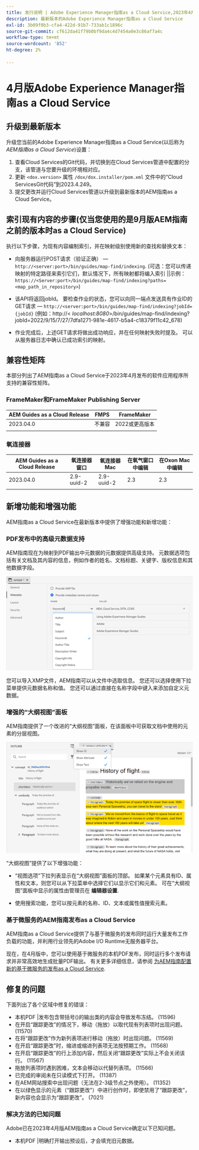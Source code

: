 ```yaml
---
title: 发行说明 | Adobe Experience Manager指南as a Cloud Service,2023年4月版
description: 最新版本的Adobe Experience Manager指南as a Cloud Service
exl-id: 3b09f0b3-cfa4-422d-91b7-733ab1c1896c
source-git-commit: cf612da41f79b0bf9da4c4d7454a0e3c86af7a4c
workflow-type: tm+mt
source-wordcount: '852'
ht-degree: 2%

---
```


# 4月版Adobe Experience Manager指南as a Cloud Service

## 升级到最新版本

升级您当前的Adobe Experience Manager指南as a Cloud Service(以后称为 *AEM指南as a Cloud Service*)设置：

1. 查看Cloud Services的Git代码，并切换到在Cloud Services管道中配置的分支，该管道与您要升级的环境相对应。
2. 更新 `<dox.version>` 属性 `/dox/dox.installer/pom.xml` 文件中的“Cloud ServicesGit代码”到2023.4.249。
3. 提交更改并运行Cloud Services管道以升级到最新版本的AEM指南as a Cloud Service。

## 索引现有内容的步骤(仅当您使用的是9月版AEM指南之前的版本时as a Cloud Service)

执行以下步骤，为现有内容编制索引，并在映射级别使用新的查找和替换文本：

* 向服务器运行POST请求（验证正确） —  `http://<server:port>/bin/guides/map-find/indexing`.
(可选：您可以传递映射的特定路径来索引它们，默认情况下，所有映射都将编入索引 ||示例： `https://<Server:port>/bin/guides/map-find/indexing?paths=<map_path_in_repository>`)

* 该API将返回jobId。 要检查作业的状态，您可以向同一端点发送具有作业ID的GET请求 —  `http://<server:port>/bin/guides/map-find/indexing?jobId={jobId}`
(例如：http://&lt;
_localhost:8080_>/bin/guides/map-find/indexing?jobId=2022/9/15/7/27/7dfa1271-981e-4617-b5a4-c18379f11c42_678)

* 作业完成后，上述GET请求将做出成功响应，并在任何映射失败时提及。 可以从服务器日志中确认已成功索引的映射。

## 兼容性矩阵

本部分列出了AEM指南as a Cloud Service于2023年4月发布的软件应用程序所支持的兼容性矩阵。

### FrameMaker和FrameMaker Publishing Server

| AEM Guides as a Cloud Release | FMPS | FrameMaker |
| --- | --- | --- |
| 2023.04.0 | 不兼容 | 2022或更高版本 |
|  |  |  |


### 氧连接器

| AEM Guides as a Cloud Release | 氧连接器窗口 | 氧连接器Mac | 在氧气窗口中编辑 | 在Oxon Mac中编辑 |
| --- | --- | --- | --- | --- |
| 2023.04.0 | 2.9-uuid-2 | 2.9-uuid-2 | 2.3 | 2.3 |
|  |  |  |  |


## 新增功能和增强功能

AEM指南as a Cloud Service在最新版本中提供了增强功能和新增功能：

### PDF发布中的高级元数据支持

AEM指南现在为映射到PDF输出中元数据的元数据提供高级支持。 元数据选项包括有关文档及其内容的信息，例如作者的姓名、文档标题、关键字、版权信息和其他数据字段。

<img src="assets/pdf-metadata.png" alt=" 原生pdf元数据">

您可以导入XMP文件，AEM指南可以从文件中选取信息。 您还可以选择使用下拉菜单提供元数据名称和值。 您还可以通过直接在名称字段中键入来添加自定义元数据。


### 增强的“大纲视图”面板

AEM指南提供了一个改进的“大纲视图”面板，在该面板中可获取文档中使用的元素的分层视图。

<img src="assets/select-element-content-outline-view_cs.png" alt=" 原生pdf元数据">

“大纲视图”提供了以下增强功能：

* “视图选项”下拉列表显示在“大纲视图”面板的顶部。 如果某个元素具有ID、属性和文本，则您可以从下拉菜单中选择它们以显示它们和元素。 可在“大纲视图”面板中显示的属性由管理员在 **编辑器设置**.

* 使用搜索功能，您可以按元素的名称、ID、文本或属性值搜索元素。


### 基于微服务的AEM指南发布as a Cloud Service

AEM指南as a Cloud Service提供了与基于微服务的发布同时运行大量发布工作负载的功能，并利用行业领先的Adobe I/O Runtime无服务器平台。

现在，在4月版中，您可以使用基于微服务的本机PDF发布，同时运行多个发布请求并非常高效地生成批量PDF输出。
有关更多详细信息，请参阅 [为AEM指南配置新的基于微服务的发布as a Cloud Service](../knowledge-base/publishing/configure-microservices.md).


## 修复的问题

下面列出了各个区域中修复的错误：

* 本机PDF |发布包含带括号()的输出类的内容会导致发布冻结。 (11596)
* 在开启“跟踪更改”的情况下，移动（拖放）以取代现有列表项时出现问题。 (11570)
* 在将“跟踪更改”作为新列表项进行移动（拖放）时出现问题。 (11569)
* 在开启“跟踪更改”时，缩进或缩进列表项无法按预期工作。 (11568)
* 在开启“跟踪更改”的行上添加内容，然后关闭“跟踪更改”实际上不会关闭该行。 (11567)
* 拖放列表项时遇到困难，文本会移动以代替列表项。 (11566)
* 已完成的审阅未在只读模式下打开。 (11387)
* 在AEM网站搜索中出现问题（无法在2-3级节点之外使用）。 (11352)
* 在以绿色显示的元素（“跟踪更改”）中进行创作时，即使禁用了“跟踪更改”，新内容也会显示为“跟踪更改”。 (7021)

### 解决方法的已知问题

Adobe已在2023年4月版AEM指南as a Cloud Service确定以下已知问题。

* 本机PDF |明确打开输出预设后，才会填充旧元数据。
